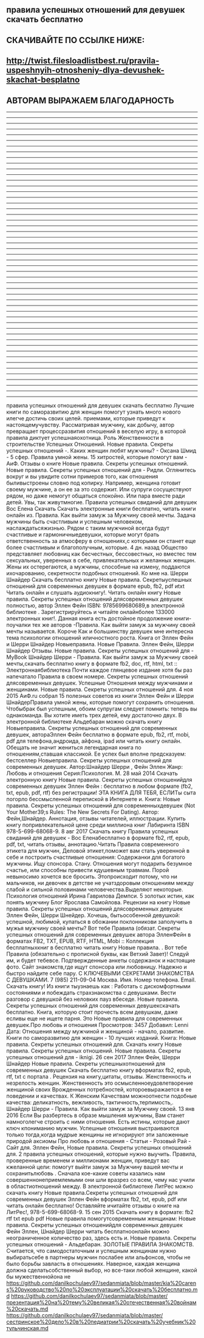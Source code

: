 правила успешных отношений для девушек скачать бесплатно
--------------------------------------------------
СКАЧИВАЙТЕ ПО ССЫЛКЕ НИЖЕ:
--------------------------------------------------
http://twist.filesloadlistbest.ru/pravila-uspeshnyih-otnosheniy-dlya-devushek-skachat-besplatno
--------------------------------------------------
АВТОРАМ ВЫРАЖАЕМ БЛАГОДАРНОСТЬ
--------------------------------------------------
--------------------------------------------------
--------------------------------------------------
--------------------------------------------------
--------------------------------------------------
--------------------------------------------------
--------------------------------------------------
--------------------------------------------------
--------------------------------------------------
--------------------------------------------------
--------------------------------------------------
--------------------------------------------------
--------------------------------------------------
--------------------------------------------------
--------------------------------------------------
--------------------------------------------------
--------------------------------------------------
--------------------------------------------------
--------------------------------------------------
--------------------------------------------------
--------------------------------------------------
--------------------------------------------------
--------------------------------------------------
--------------------------------------------------
--------------------------------------------------
--------------------------------------------------
--------------------------------------------------
--------------------------------------------------
--------------------------------------------------
--------------------------------------------------
--------------------------------------------------
--------------------------------------------------
--------------------------------------------------
--------------------------------------------------
--------------------------------------------------
--------------------------------------------------
--------------------------------------------------
--------------------------------------------------
--------------------------------------------------
--------------------------------------------------
--------------------------------------------------
--------------------------------------------------
--------------------------------------------------
--------------------------------------------------
--------------------------------------------------
--------------------------------------------------
--------------------------------------------------
--------------------------------------------------
--------------------------------------------------
--------------------------------------------------
--------------------------------------------------
--------------------------------------------------
правила успешных отношений для девушек скачать бесплатно Лучшие книги по саморазвитию для женщин помогут узнать много нового илегче достичь своих целей.  приемами, которые приведут к настоящемучувству. Рассматривая мужчину, как добычу, автор превращает процессразвития отношений в веселую игру, в которой правила диктует успешнаяохотница. Роль Женственности в строительстве Успешных Отношений. Новые правила. Секреты успешных отношений  -. Каких женщин любят мужчины? - Оксана Шмид - 5 сфер. Правила умной жены. 15 хитростей, которые помогут вам  - АиФ. Отзывы о книге Новые правила. Секреты успешных отношений. Новые правила. Секреты успешных отношений для  - Ридли. Оглянитесь вокруг  и вы увидите сотни примеров того, как отношения быливыстроены словно под копирку. Например, женщина готовит своему мужчине, а он ее за это содержит. Или супруги сосуществуют рядом, но даже немогут общаться спокойно. Или пара вместе ради детей. Увы, так живутмногие. Правила успешных свиданий для девушек Вос Елена Скачать
Скачать электронные книги бесплатно, читать книги онлайн из. Правила. Как выйти замуж за Мужчину своей мечты. Задача мужчины  быть счастливым и успешным человеком, наслаждатьсяжизнью. Рядом с таким мужчиной всегда будут счастливые и гармоничныедевушки, которые могут брать ответственность за атмосферу в отношениях,с которыми он станет еще более счастливым и благополучным, которые. 4 дн. назад  Общество представляет любовниц как бесчестных, бессовестных, но вместес тем сексуальных, уверенных в себе, привлекательных и желанных женщин. Жены их остерегаются, а мужчины, способные на измену, поддаются ихочарованию, секретности подобных отношений. Ко мне на. Шерри Шнайдер  Скачать бесплатно книгу Новые правила. Секретыуспешных отношений для современных девушек в формате epub, fb2, pdf иtxt  Читать онлайн и слушать аудиокнигу!. Читать онлайн книгу Новые правила. Секреты успешных отношений длясовременных девушек полностью, автор Эллен Фейн ISBN: 9785699680689,в электронной библиотеке . Зарегистрируйтесь и читайте онлайнболее 133000 электронных книг!. Данная книга есть достойное продолжение книги-поучалки тех же авторов -Правила. Как выйти замуж за мужчину своей мечты называется. Короче Как и большинству девушек мне интересна тема психологии отношений иличностного роста.  Книга от Эллен Фейн и Шерри Шнайдер Новыеправила. Новые Правила. Эллен Фейн, Шерри Шнайдер  Отзывы. Новые правила. Секреты успешных отношений для  - MyBook
Шнайдер Шерри - Правила. Как выйти замуж за Мужчину своей мечты,скачать бесплатно книгу в формате fb2, doc, rtf, html, txt :: Электроннаябиблиотека  Почти каждое глянцевое издание хотя бы раз напечатало Правила в своем номере.  Секреты успешных отношений длясовременных девушек. Успешные Отношения между мужчинами и женщинами. Новые правила. Секреты успешных отношений для. 4 ноя 2015  АиФ.ru собрал 15 полезных советов из книги Эллен Фейн и Шерри ШнайдерПравила умной жены, которые помогут сохранить отношения.  Чтобыбрак был успешным, обоим супругам следует помнить: теперь вы  однакоманда.  Вы хотите иметь трех детей, ему достаточно двух. В электронной библиотеке Альдебаран можно скачать книгу Новыеправила. Секреты успешных отношений для современных девушек, автораЭллен Фейн бесплатно в формате epub, fb2, rtf, mobi, pdf для телефона,андроида, айфона, ipad или читать книгу онлайн. Обещать  не значит жениться  легендарная книга по отношениям,ставшая классикой. Ее успех был вполне предсказуем: бестселлер Новыеправила. Секреты успешных отношений для современных девушек. Автор:Шнайдер Шерри , Фейн Эллен Жанр: Любовь и отношения Серия:Психология. М. 28 май 2014  Скачать электронную книгу Новые правила. Секреты успешных отношенийдля современных девушек Эллен Фейн : бесплатно в любом формате (fb2, txt, epub, pdf, rtf) без регистрации! ЭТА КНИГА ДЛЯ ТЕБЯ, ЕСЛИТы сыта погорло бессмысленной перепиской в Интернете и. Книга: Новые правила. Секреты успешных отношений для современныхдевушек (Not Your Mother39;s Rules: The New Secrets For Dating). Автор: Фейн,Шнайдер. Аннотация, отзывы читателей, иллюстрации. Купить книгу попривлекательной цене среди миллиона книг Лабиринта  ISBN 978-5-699-68068-9. 8 авг 2017  Скачать книгу Правила успешных свиданий для девушек - Вос Еленабесплатно в формате fb2, rtf, epub, pdf, txt, читать отзывы, аннотацию.Читать  Правила современного этикета для мужчин, Деловой этикет,поможет вам стать уверенной в себе и построить счастливые отношения:
Содержанки для богатого мужчины. Ищу спонсора. Стану. Отношения могут подарить безумное счастье, или способны привести кдушевным травмам. Порой невыносимо хочется все бросить. Этопроисходит потому, что ни мальчиков, ни девочек в детстве не учатздоровым отношениям между слабой и сильной половинами человечества.Выделяют некоторые. Психология отношений  Ирина Гаврилова Демпси. 5 золотых истин, как понять мужчину  Блог Ярослава Самойлова. Рецензии на книгу Новые правила. Секреты успешных отношений длясовременных девушек Эллен Фейн, Шерри Шнейдер. Хочешь, бытьособенной девушкой: успешной, любимой, купаться в обожании поклонникови заполучить в мужья мужчину своей мечты? Вот тебе Правила (обязат. Секреты успешных отношений для современных девушек автора ЭлленФейн в форматах FB2, TXT, EPUB, RTF, HTML, Mobi :: Коллекция бесплатныхкниг в  бесплатно читать книгу Новые правила. . Вот тебе Правила (обязательно с прописной буквы, как Ветхий Завет)! Следуй им, и будет тебевсе. Подтвержденные анкеты содержанок и настоящие фото. Сайт знакомств,где ищут спонсора или любовницу. Надежно и быстро найдите себе пару. С КЛЮЧЕВЫМИ СЕКРЕТАМИ ЗНАКОМСТВА С ДЕВУШКАМИ. 7 (985) 211-09-04 Москва. Имя. Номер телефона. Email. Скачать книгу! Из книги тыузнаешь как : Работать с дискомфортными состояниями и побеждать страхзнакомства с девушками. Вести разговор с девушкой без неловких пауз вбеседе. Новые правила. Секреты успешных отношений для современных девушекскачать бесплатно. Книга, которую стоит прочесть всем девушкам, даже есливы еще не ищете парня. Это Новые правила для современных девушек.Про любовь и отношения  Просмотров: 3457  Добавил: Lenni  Дата:
Отношения между мужчиной и женщиной - начало, развитие. Книги по саморазвитию для женщин - 10 лучших изданий. Книга: Новые правила. Секреты успешных отношений для. Скачать книгу Новые правила. Секреты успешных отношений. Новые правила. Секреты успешных отношений для  - iknigi. 26 сен 2017  Эллен Фейн, Шерри Шнайдер Новые правила. Секреты успешныхотношений для современных девушек  Скачать бесплатно книгу вформатах fb2, epub, rtf, txt с портала . Рецензия на книгу,цитаты, отзывы. Женственность и незрелость женщин. Женственность  это осмысленноеудовлетворение женщиной своих Врожденных потребностей, котороевыражается в ее поведении и качествах. К Женским Качествам можноотнести подобные качества: деликатность, вежливость, тактичность,терпимость,. Шнайдер Шерри - Правила. Как выйти замуж за Мужчину своей. 13 янв 2016  Если Вы разбертесь в образе мышления мужчины, Вам станет намноголегче строить с ними отношения. Есть истины, которые дают ключ кпониманию мужчин. Успешные отношения выстраиваются только тогда,когда мудрые женщины не игнорируют эти заложенные природой аксиомы
Про любовь и отношения - Cтатьи - Розовый Рай - Сайт для. Эллен Фейн, Новые правила. Секреты успешных отношений для. 2 правила успешных отношений, которые нужно выучить. Правила, проверенные временем и миллионами женщин, приведут вас кжеланной цели: помогут выйти замуж за Мужчину вашей мечты и сохранитьлюбовь . Сначала кое-какие советы казались нам совершеннонеприемлемыми  они шли вразрез со всем, чему нас учили в областиотношений между. В электронной библиотеке ЛитРес можно скачать книгу Новые правила.Секреты успешных отношений для современных девушек Эллен Фейн вформатах fb2, txt, epub, pdf или читать онлайн бесплатно! Оставляйте ичитайте отзывы о книге на ЛитРес!, 978-5-699-68068-9. 15 сен 2015  Скачать книгу в формате: fb2 rtf txt epub pdf  Новые правила помогутсовременным женщинам:  Новые правила. Секреты успешных отношенийдля современных девушек Фейн Эллен, Шнайдер Шерри читать бесплатноонлайн можно неограниченное количество раз, здесь есть и. Новые правила. Секреты успешных отношений  - Альдебаран. ЗОЛОТЫЕ ПРАВИЛА ЗНАКОМСTВ. Считается, что самодостаточным и успешным женщинам нужно выбиратьсебе в партнеры мужчин послабее или альфонсов, чтобы не было борьбы завласть в отношениях. Наверное, каждая женщина должна сделатьсобственный выбор, но все-таки любой женщине, какой бы мужественнойона не
https://github.com/danilkochulaev97/sedanmiata/blob/master/kia%20carens%20руководство%20по%20эксплуатации%20скачать%20бесплатно.md
https://github.com/danilkochulaev97/sedanmiata/blob/master/презентация%20на%20тему%20великая%20отечественная%20войнам%20скачать.md
https://github.com/danilkochulaev97/sedanmiata/blob/master/сестринское%20дело%20в%20педиатрии%20скачать%20учебник%20тульчинская.md
